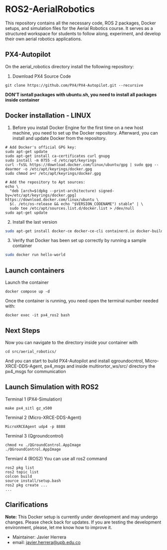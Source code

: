 # ROS2-AerialRobotics
This repository contains all the necessary code, ROS 2 packages, Docker setups, and simulation files for the Aerial Robotics course. It serves as a structured workspace for students to follow along, experiment, and develop their own aerial robotics applications.

## PX4-Autopilot

On the aerial_robotics directory install the following
repository:
1. Download PX4 Source Code

```
git clone https://github.com/PX4/PX4-Autopilot.git --recursive
```
**DON'T isntall packages with ubuntu.sh, you need to install all packages inside container** 

## Docker installation - LINUX
1. Before you install Docker Engine for the first time on a new host machine, you need to set up the Docker repository. Afterward, you can install and update Docker from the repository.
```
# Add Docker's official GPG key:
sudo apt-get update
sudo apt-get install ca-certificates curl gnupg
sudo install -m 0755 -d /etc/apt/keyrings
curl -fsSL https://download.docker.com/linux/ubuntu/gpg | sudo gpg --dearmor -o /etc/apt/keyrings/docker.gpg
sudo chmod a+r /etc/apt/keyrings/docker.gpg

# Add the repository to Apt sources:
echo \
  "deb [arch=$(dpkg --print-architecture) signed-by=/etc/apt/keyrings/docker.gpg] https://download.docker.com/linux/ubuntu \
  $(. /etc/os-release && echo "$VERSION_CODENAME") stable" | \
  sudo tee /etc/apt/sources.list.d/docker.list > /dev/null
sudo apt-get update
```

2. Install the last version
```bash
sudo apt-get install docker-ce docker-ce-cli containerd.io docker-buildx-plugin docker-compose-plugin
```
3. Verify that Docker has been set up correctly by running a sample container
```bash
sudo docker run hello-world
```
## Launch containers

Launch the container
```
docker compose up -d
```
Once the container is running, you need open the terminal number needed with:
```
docker exec -it px4_ros2 bash
```

## Next Steps
Now you can navigate to the directory inside your container with

```
cd src/aerial_robotics/
```

And you can start to build PX4-Autopilot and install qgroundocntrol, Micro-XRCE-DDS-Agent, px4_msgs and inside multirortor_ws/src/ directory the px4_msgs for communication

## Launch Simulation with ROS2

Terminal 1 (PX4-Simulation)
```
make px4_sitl gz_x500
```

Terminal 2 (Micro-XRCE-DDS-Agent)
```
MicroXRCEAgent udp4 -p 8888
```
Terminal 3 (Qgroundcontrol)
```
chmod +x ./QGroundControl.AppImage
./QGroundControl.AppImage
```
Termianl 4 (ROS2)
You can use all ros2 command
```
ros2 pkg list
ros2 topic list
colcon build
source install/setup.bash
ros2 pkg create ...
...
```


## Clarifications

**Note:** This Docker setup is currently under development and may undergo changes. Please check back for updates. If you are testing the development environment, please, let me know how to improve it.

- Maintainer: Javier Herrera
- email: javier.herrera@upb.edu.co